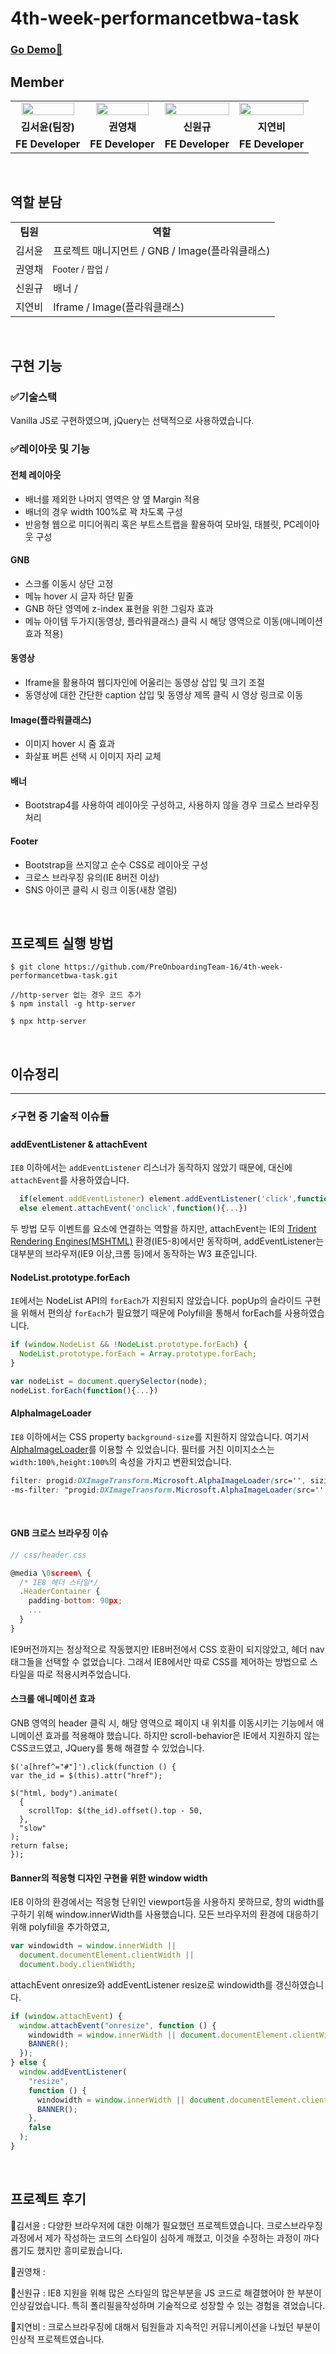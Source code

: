 # 4th-week-performancetbwa-task

### [Go Demo🚀](https://clever-archimedes-f474ab.netlify.app/)

## Member

<table>
<tr>
<td align="center"><a href="https://github.com/yunred"><img src="https://avatars.githubusercontent.com/u/84527643?v=4" width="90%" /></a></td>
<td align="center"><a href="https://github.com/zerochae"><img src="https://avatars.githubusercontent.com/u/84373490?v=4" width="90%" /></a></td>
<td align="center"><a href="https://github.com/WongueShin"><img src="https://media.vlpt.us/images/yeonbee/post/a3b02f02-0826-4cc9-b63e-9ddce5fbd857/wongyu.jpg" width="100%" /></a></td>
<td align="center"><a href="https://github.com/jyb1798"><img src="https://avatars.githubusercontent.com/u/64634495?s=400&u=3da5cb5a3ff4338da83a58a23df0608da5092ddc&v=4" width="100%" /></a></td>
</tr>
<tr>
<td align="center"><b>김서윤(팀장)</b></td>
<td align="center"><b>권영채</b></td>
<td align="center"><b>신원규</b></td>
<td align="center"><b>지연비</b></td>
</tr>
<tr>
<td align="center"><b>FE Developer</b></td>
<td align="center"><b>FE Developer</b></td>
<td align="center"><b>FE Developer</b></td>
<td align="center"><b>FE Developer</b></td>
</tr>
</table>

<br />

## 역할 분담

<table>
<tr>
<td align="center"><b>팀원<b></td>
<td align="center"><b>역할</b></td>
</tr>
<tr>
<td>김서윤</td>
<td> 프로젝트 매니지먼트 / GNB / Image(플라워클래스) </td>
</tr>
<tr>
<td>권영채</td>
<td style="font-size:14px"> Footer / 팝업 /</td>
</tr>
<tr>
<td>신원규</td>
<td> 배너 / </td>
</tr>
<tr>
<td>지연비</td>
<td> Iframe / Image(플라워클래스)</td>
</tr>

</table>

<br/>

## 구현 기능

### ✅기술스택

Vanilla JS로 구현하였으며, jQuery는 선택적으로 사용하였습니다.

### ✅레이아웃 및 기능

#### 전체 레이아웃

- 배너를 제외한 나머지 영역은 양 옆 Margin 적용
- 배너의 경우 width 100%로 꽉 차도록 구성
- 반응형 웹으로 미디어쿼리 혹은 부트스트랩을 활용하여 모바일, 태블릿, PC레이아웃 구성

#### GNB

- 스크롤 이동시 상단 고정
- 메뉴 hover 시 글자 하단 밑줄
- GNB 하단 영역에 z-index 표현을 위한 그림자 효과
- 메뉴 아이템 두가지(동영상, 플라워클래스) 클릭 시 해당 영역으로 이동(애니메이션 효과 적용)

#### 동영상

- Iframe을 활용하여 웹디자인에 어울리는 동영상 삽입 및 크기 조절
- 동영상에 대한 간단한 caption 삽입 및 동영상 제목 클릭 시 영상 링크로 이동

#### Image(플라워클래스)

- 이미지 hover 시 줌 효과
- 화살표 버튼 선택 시 이미지 자리 교체

#### 배너

- Bootstrap4를 사용하여 레이아웃 구성하고, 사용하지 않을 경우 크로스 브라우징 처리

#### Footer

- Bootstrap을 쓰지않고 순수 CSS로 레이아웃 구성
- 크로스 브라우징 유의(IE 8버전 이상)
- SNS 아이콘 클릭 시 링크 이동(새창 열림)

<br/>

## 프로젝트 실행 방법

```
$ git clone https://github.com/PreOnboardingTeam-16/4th-week-performancetbwa-task.git

//http-server 없는 경우 코드 추가
$ npm install -g http-server

$ npx http-server

```

<br/>

## 이슈정리

---

### ⚡구현 중 기술적 이슈들

#### addEventListener & attachEvent

`IE8` 이하에서는 `addEventListener` 리스너가 동작하지 않았기 때문에, 대신에 `attachEvent`를 사용하였습니다.

```js
  if(element.addEventListener) element.addEventListener('click',function(){...})
  else element.attachEvent('onclick',function(){...})
```

두 방법 모두 이벤트를 요소에 연결하는 역할을 하지만,
attachEvent는 IE의 [Trident Rendering Engines(MSHTML)](https://en.wikipedia.org/wiki/MSHTML) 환경(IE5-8)에서만 동작하며,
addEventListener는 대부분의 브라우저(IE9 이상,크롬 등)에서 동작하는 W3 표준입니다.

#### NodeList.prototype.forEach

`IE`에서는 NodeList API의 `forEach`가 지원되지 않았습니다. popUp의 슬라이드 구현을 위해서 편의상 `forEach`가 필요했기 때문에 Polyfill을 통해서 forEach를 사용하였습니다.

```js
if (window.NodeList && !NodeList.prototype.forEach) {
  NodeList.prototype.forEach = Array.prototype.forEach;
}

var nodeList = document.querySelector(node);
nodeList.forEach(function(){...})
```

#### AlphaImageLoader

`IE8` 이하에서는 CSS property `background-size`를 지원하지 않았습니다. 여기서 [AlphaImageLoader](<https://docs.microsoft.com/en-us/previous-versions/windows/internet-explorer/ie-developer/platform-apis/ms532969(v=vs.85)>)를 이용할 수 있었습니다. 필터를 거친 이미지소스는 `width:100%,height:100%`의 속성을 가지고 변환되었습니다.

```css
filter: progid:DXImageTransform.Microsoft.AlphaImageLoader(src='', sizingMethod='scale');
-ms-filter: "progid:DXImageTransform.Microsoft.AlphaImageLoader(src='', sizingMethod='scale')";
```

<br/>

#### GNB 크로스 브라우징 이슈

```jsx
// css/header.css

@media \0screen\ {
  /* IE8 헤더 스타일*/
  .HeaderContainer {
    padding-bottom: 90px;
	...
  }
}
```

IE9버전까지는 정상적으로 작동했지만 IE8버전에서 CSS 호환이 되지않았고, 헤더 nav태그들을 선택할 수 없었습니다. 그래서 IE8에서만 따로 CSS를 제어하는 방법으로 스타일을 따로 적용시켜주었습니다.

#### 스크롤 애니메이션 효과

GNB 영역의 header 클릭 시, 해당 영역으로 페이지 내 위치를 이동시키는 기능에서 애니메이션 효과를 적용해야 했습니다. 하지만 scroll-behavior은 IE에서 지원하지 않는 CSS코드였고, JQuery를 통해 해결할 수 있었습니다.

```
$('a[href^="#"]').click(function () {
var the_id = $(this).attr("href");

$("html, body").animate(
  {
    scrollTop: $(the_id).offset().top - 50,
  },
  "slow"
);
return false;
});
```

#### Banner의 적응형 디자인 구현을 위한 window width
IE8 이하의 환경에서는 적응형 단위인 viewport등을 사용하지 못하므로, 창의 width를 구하기 위해 window.innerWidth를 사용했습니다.
모든 브라우저의 환경에 대응하기 위해 polyfill을 추가하였고,
```js
var windowidth = window.innerWidth ||
  document.documentElement.clientWidth ||
  document.body.clientWidth;
```
attachEvent onresize와 addEventListener resize로 windowidth를 갱신하였습니다.
```js
if (window.attachEvent) {
  window.attachEvent("onresize", function () {
    windowidth = window.innerWidth || document.documentElement.clientWidth || document.body.clientWidth;
    BANNER();
  });
} else {
  window.addEventListener(
    "resize",
    function () {
      windowidth = window.innerWidth || document.documentElement.clientWidth || document.body.clientWidth;
      BANNER();
    },
    false
  );
}
```
<br/>

## 프로젝트 후기

🎇김서윤 : 다양한 브라우저에 대한 이해가 필요했던 프로젝트였습니다. 크로스브라우징 과정에서 제가 작성하는 코드의 스타일이 심하게 깨졌고, 이것을 수정하는 과정이 까다롭기도 했지만 흥미로웠습니다.

🎈권영채 :

🎹신원규 : IE8 지원을 위해 많은 스타일의 많은부분을 JS 코드로 해결했어야 한 부분이 인상깊었습니다. 특히 폴리필을작성하며 기술적으로 성장할 수 있는 경험을 겪었습니다.

💖지연비 : 크로스브라우징에 대해서 팀원들과 지속적인 커뮤니케이션을 나눴던 부분이 인상적 프로젝트였습니다.
